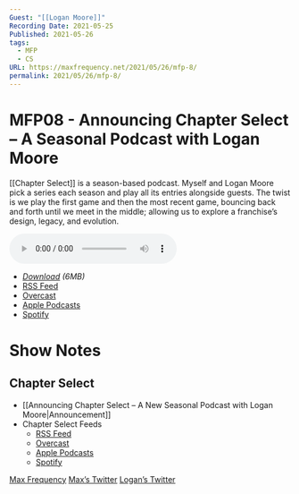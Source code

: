 ```yaml
---
Guest: "[[Logan Moore]]"
Recording Date: 2021-05-25
Published: 2021-05-26
tags:
  - MFP
  - CS
URL: https://maxfrequency.net/2021/05/26/mfp-8/
permalink: 2021/05/26/mfp-8/
---
```

# MFP08 - Announcing Chapter Select – A Seasonal Podcast with Logan Moore

[[Chapter Select]] is a season-based podcast. Myself and Logan Moore pick a series each season and play all its entries alongside guests. The twist is we play the first game and then the most recent game, bouncing back and forth until we meet in the middle; allowing us to explore a franchise’s design, legacy, and evolution.

<audio controls>
  <source src="https://traffic.libsyn.com/maxfrequency/MF08_Final.mp3">
</audio>

- *[Download](https://traffic.libsyn.com/maxfrequency/MF08_Final.mp3) (6MB)*
- [RSS Feed](https://maxfrequency.libsyn.com/rss)
- [Overcast](https://overcast.fm/itunes1557043396)
- [Apple Podcasts](https://podcasts.apple.com/us/podcast/the-max-frequency-podcast/id1557043396)
- [Spotify](https://open.spotify.com/show/3W1LwBNmhZ6s5QmQViWXKn)

# Show Notes
## Chapter Select

- [[Announcing Chapter Select – A New Seasonal Podcast with Logan Moore|Announcement]]
- Chapter Select Feeds
	- [RSS Feed](https://chapterselectpod.libsyn.com/rss)
	- [Overcast](https://overcast.fm/itunes1568777352)
	- [Apple Podcasts](https://podcasts.apple.com/us/podcast/chapter-select/id1568777352)
	- [Spotify](https://open.spotify.com/show/4f1TLZXbwtSX7uHROe9KlS)

[Max Frequency](https://maxfrequency.net/)
[Max’s Twitter](https://www.twitter.com/MaxRoberts143)
[Logan’s Twitter](https://www.twitter.com/mooreman12)
